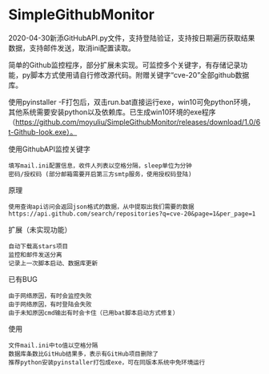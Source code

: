 # SimpleGithubMonitor
2020-04-30新添GitHubAPI.py文件，支持登陆验证，支持按日期遍历获取结果数据，支持邮件发送，取消ini配置读取。

简单的Github监控程序，部分扩展未实现。可监控多个关键字，有存储记录功能，py脚本方式使用请自行修改源代码。附赠关键字“cve-20”全部github数据库。

使用pyinstaller -F打包后，双击run.bat直接运行exe，win10可免python环境，其他系统需要安装python以及依赖库。已生成win10环境的exe程序（https://github.com/moyuliu/SimpleGithubMonitor/releases/download/1.0/6t-Github-look.exe）。

使用GithubAPI监控关键字

	填写mail.ini配置信息，收件人列表以空格分隔，sleep单位为分钟
	密码/授权码 (部分邮箱需要开启第三方smtp服务，使用授权码登陆)

原理

	使用查询api访问会返回json格式的数据，从中提取出我们需要的数据
	https://api.github.com/search/repositories?q=cve-20&page=1&per_page=1

扩展（未实现功能）

	自动下载高stars项目
	监控和邮件发送分离
	记录上一次脚本启动、数据库更新

已有BUG

	由于网络原因，有时会监控失败
	由于网络原因，有时登陆会失败
	由于未知原因cmd输出有时会卡住（已用bat脚本启动方式修复）

使用

	文件mail.ini中to值以空格分隔
	数据库条数比GitHub结果多，表示有GitHub项目删除了
  	推荐python安装pyinstaller打包成exe，可在同版本系统中免环境运行


